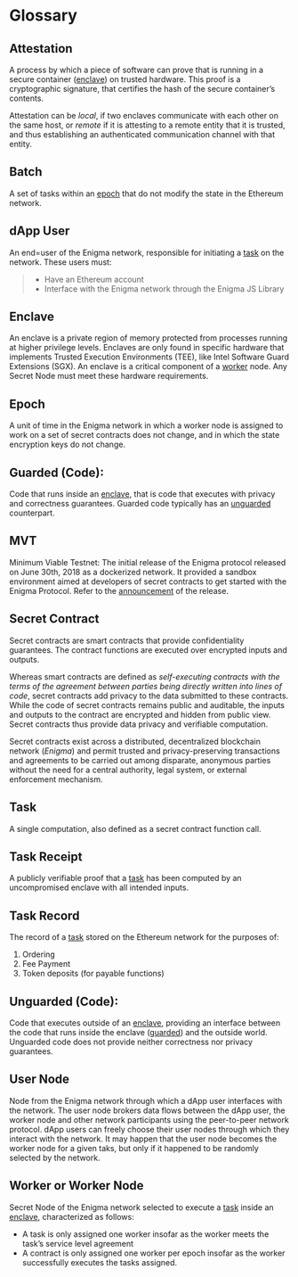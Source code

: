 ﻿# Glossary

## Attestation

A process by which a piece of software can prove that is running in a secure container ([enclave](http://enigma.co/protocol-discovery/glossary.html#enclave)) on trusted hardware. This proof is a cryptographic signature, that certifies the hash of the secure container’s contents.

Attestation can be  _local_, if two enclaves communicate with each other on the same host, or  _remote_  if it is attesting to a remote entity that it is trusted, and thus establishing an authenticated communication channel with that entity.

## Batch
A set of tasks within an  [epoch](http://enigma.co/protocol-discovery/glossary.html#epoch)  that do not modify the state in the Ethereum network.

## dApp User
An end=user of the Enigma network, responsible for initiating a  [task](http://enigma.co/protocol-discovery/glossary.html#task)  on the network. These users must:

> -   Have an Ethereum account
> -   Interface with the Enigma network through the Enigma JS Library

## Enclave

An enclave is a private region of memory protected from processes running at higher privilege levels. Enclaves are only found in specific hardware that implements Trusted Execution Environments (TEE), like Intel Software Guard Extensions (SGX). An enclave is a critical component of a  [worker](http://enigma.co/protocol-discovery/glossary.html#worker)  node. Any Secret Node must meet these hardware requirements.

## Epoch

A unit of time in the Enigma network in which a worker node is assigned to work on a set of secret contracts does not change, and in which the state encryption keys do not change.

## Guarded (Code):

Code that runs inside an  [enclave](http://enigma.co/protocol-discovery/glossary.html#enclave), that is code that executes with privacy and correctness guarantees. Guarded code typically has an  [unguarded](http://enigma.co/protocol-discovery/glossary.html#unguarded)  counterpart.

## MVT

Minimum Viable Testnet: The initial release of the Enigma protocol released on June 30th, 2018 as a dockerized network. It provided a sandbox environment aimed at developers of secret contracts to get started with the Enigma Protocol. Refer to the  [announcement](https://blog.enigma.co/the-code-is-here-announcing-enigma-testnet-1-0-release-accdaf051950)  of the release.

## Secret Contract

Secret contracts are smart contracts that provide confidentiality guarantees. The contract functions are executed over encrypted inputs and outputs.

Whereas smart contracts are defined as  _self-executing contracts with the terms of the agreement between parties being directly written into lines of code_, secret contracts add privacy to the data submitted to these contracts. While the code of secret contracts remains public and auditable, the inputs and outputs to the contract are encrypted and hidden from public view. Secret contracts thus provide data privacy and verifiable computation. 

Secret contracts exist across a distributed, decentralized blockchain network (_Enigma_) and permit trusted and privacy-preserving transactions and agreements to be carried out among disparate, anonymous parties without the need for a central authority, legal system, or external enforcement mechanism.

## Task

A single computation, also defined as a secret contract function call.

## Task Receipt

A publicly verifiable proof that a  [task](http://enigma.co/protocol-discovery/glossary.html#task)  has been computed by an uncompromised enclave with all intended inputs.

## Task Record

The record of a  [task](http://enigma.co/protocol-discovery/glossary.html#task)  stored on the Ethereum network for the purposes of:

1.  Ordering
2.  Fee Payment
3.  Token deposits (for payable functions)

## Unguarded (Code):

Code that executes outside of an  [enclave](http://enigma.co/protocol-discovery/glossary.html#enclave), providing an interface between the code that runs inside the enclave ([guarded](http://enigma.co/protocol-discovery/glossary.html#guarded)) and the outside world. Unguarded code does not provide neither correctness nor privacy guarantees.

## User Node

Node from the Enigma network through which a dApp user interfaces with the network. The user node brokers data flows between the dApp user, the worker node and other network participants using the peer-to-peer network protocol. dApp users can freely choose their user nodes through which they interact with the network. It may happen that the user node becomes the worker node for a given taks, but only if it happened to be randomly selected by the network.

## Worker or Worker Node

Secret Node of the Enigma network selected to execute a  [task](http://enigma.co/protocol-discovery/glossary.html#task)  inside an  [enclave](http://enigma.co/protocol-discovery/glossary.html#enclave), characterized as follows:

-   A task is only assigned one worker insofar as the worker meets the task’s service level agreement
-   A contract is only assigned one worker per epoch insofar as the worker successfully executes the tasks assigned.
